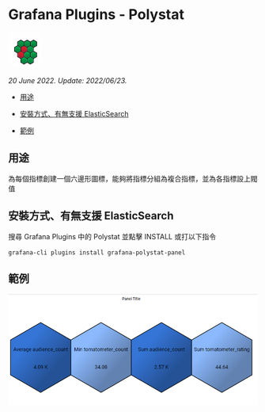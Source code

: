 # Grafana Plugins - Polystat

![img](polystat.png)

*20 June 2022. Update: 2022/06/23.*

* [用途](#use)

* [安裝方式、有無支援 ElasticSearch](#install)

* [範例](#example)

<h2 id="use">用途</h2>

為每個指標創建一個六邊形圖標，能夠將指標分組為複合指標，並為各指標設上閥值

<h2 id="install">安裝方式、有無支援 ElasticSearch</h2>

搜尋 Grafana Plugins 中的 Polystat 並點擊 INSTALL 或打以下指令

    grafana-cli plugins install grafana-polystat-panel

<h2 id="example">範例</h2>

![img](Polystat.png)

